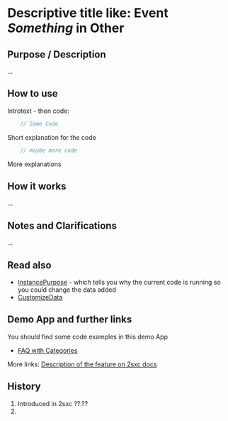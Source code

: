 [//]: # "Just fyi: this is a comment - it won't show up in the resulting output"

[//]: # "Notes on naming your new files"
[//]: # "Because we use a flat structure like wikipedia, which also makes linking between pages more reliable"
[//]: # "To keep things clear though, please use fairly clear names like 'JavaScript-2sxc.Property.md'"

# Descriptive title like: Event _Something_ in Other
[//]: # "The title should say if it's an event/method/property, the name, + the Technology like Razor, JavaScript, jQuery"

## Purpose / Description
...

## How to use

Introtext - then code:

```c#
    // Some Code

```
Short explanation for the code

```javascript
    // maybe more code

```
More explanations 

## How it works
[//]: # "Some explanations on the functionality"
...

## Notes and Clarifications
[//]: # "just add your special cases etc. here"
...

## Read also

* [InstancePurpose][InstancePurpose] - which tells you why the current code is running so you could change the data added
* [CustomizeData][CustomizeData]

## Demo App and further links

You should find some code examples in this demo App
* [FAQ with Categories](http://2sxc.org/en/apps/app/faq-with-categories-and-6-views)

More links: [Description of the feature on 2sxc docs](http://2sxc.org/en/Docs-Manuals/Feature/feature/2683)

## History

1. Introduced in 2sxc ??.??
2. 

[CustomizeData]:Razor-SexyContentWebPage.CustomizeData
[InstancePurpose]:Razor-SexyContentWebPage.InstancePurpose
[CustomizeSearch]:Razor-SexyContentWebPage.CustomizeSearch